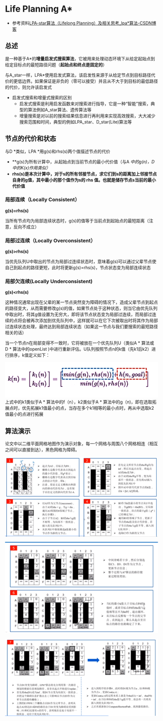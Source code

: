 # Life Planning A*

- 参考资料[LPA-star算法（Lifelong Planning）及相关思考_lpa*算法-CSDN博客](https://blog.csdn.net/qq_44339029/article/details/126789410)

## 总述

是一种基于A*的**增量启发式搜索算法**，它被用来处理动态环境下从给定起始点到给定目标点的最短路径问题（**起始点和终点是固定的**）

与A_star一样，LPA*使用启发式算法，该启发性来源于从给定节点到目标路径代价的更低边界。如果保证是非负的（零可以接受）并且从不大于到目标的最低路径的代价，则允许该启发式

- 启发式搜索和增量式搜索的区别
  - 启发式搜索是利用启发函数来对搜索进行指导，它是一种“智能”搜索，典型的算法例如A_star算法、遗传算法等
  - 增量搜索是对以前的搜索结果信息进行再利用来实现高效搜索，大大减少搜索范围和时间，典型的例如LPA_star、D_star(Lite)算法等



## 节点的代价和状态

与D *类似，LPA *用g(s)和rhs(s)两个值描述节点的代价

- **g(s)为所有计算中，从起始点到当前节点的最小代价值（与A *中的g(n)，D *中的K(x)作用类似）**
- **rhs(s)是本次计算中，对于s的所有邻接节点，求它们到s的距离加上邻接节点自身的g值，其中最小的那个值作为s的 rhs 值。也就是储存节点s当前的最小代价值**



### 局部连续（Locally Consistent）

**g(s)=rhs(s)**

当所有节点均为局部连续状态时，g(s)的值等于当前点到起始点的最短距离（注意，反向不成立）



### **局部过连续**（Locally Overconsistent）

**g(s)>rhs(s)**

当优先队列U中取出的节点为局部过连续状态时，意味着g(s)可以通过父辈节点使自己到起点的路径更短，此时将更新g(s)=rhs(s)，节点状态变为局部连续状态



### 局部欠连续(Locally Underconsistent)

**g(s)<rhs(s)**

这种情况通常出现在父辈的某一节点突然变为障碍的情况下，造成父辈节点到起点的路径变大，从而需要修改g(s)的值，如果节点处于这种状态，则当它由优先队列中取出时，将其g值设置为无穷大，即将该节点状态变为局部过连续，而局部过连续的点将会被再次添加到优先队列中，这样就可以在它下次被取出时将其作为局部过连续状态处理，最终达到局部连续状态（如果这一节点与我们要搜索的最短路径相关的话）



当一个节点n在局部变得不一致时，它将被放在一个优先队列U（类似A * 算法或 D * 算法中的openList )中进行重新评估。U队列按照节点n的k值（先k1后k2）进行排序，k值定义如下：

![img](../../imgs/7fbd21b8d64441cfbf5bce619c940ef3.png)上式中的k1类似于A * 算法中的f（n），k2类似于A * 算法中的g（n)，即在选取拓展点时，优先拓展k1值最小的点，当存在多个k1相等的最小点时，再从中选取k2值最小的点进行拓展



## 算法演示

论文中以二维平面网格地图作为演示对象，每一个网格与周围八个网格相连（相互之间可以直接到达），黑色网格为障碍。

![img](../../imgs/654f3c9e87e84e60bb26ac50dcaa4d77.png)

![img](../../imgs/669cf812c9934d969aba90a83ab47596.png)

![在这里插入图片描述](../../imgs/d1c5349e8480432fab7a7f1e4b300a51.png)



















